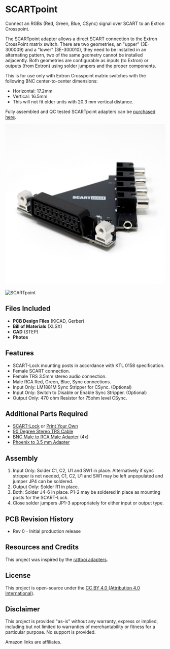 # SCARTpoint
Connect an RGBs (Red, Green, Blue, CSync) signal over SCART to an Extron Crosspoint. 

The SCARTpoint adapter allows a direct SCART connection to the Extron CrossPoint matrix switch. There are two geometries, an "upper" (3E-300009) and a "lower" (3E-300010), they need to be installed in an alternating pattern, two of the same geometry cannot be installed adjacently. Both geometries are configurable as inputs (to Extron) or outputs (from Extron) using solder jumpers and the proper components.

This is for use only with Extron Crosspoint matrix switches with the following BNC center-to-center dimensions:
- Horizontal: 	17.2mm
- Vertical:		16.5mm
- This will not fit older units with 20.3 mm vertical distance.

Fully assembled and QC tested SCARTpoint adapters can be [purchased here](https://kytor.com/store/product/scartpoint/).

![SCARTpoint](photos/SCARTpoint_Lower_Output.jpg)

![SCARTpoint](photos/SCARTpoint.jpg)

## Files Included
- **PCB Design Files** (KiCAD, Gerber)
- **Bill of Materials** (XLSX)
- **CAD** (STEP)
- **Photos**

## Features
- SCART-Lock mounting posts in accordance with KTL 0158 specification.
- Female SCART connection.
- Female TRS 3.5mm stereo audio connection.
- Male RCA Red, Green, Blue, Sync connections.
- Input Only: LM1881M Sync Stripper for CSync. (Optional)
- Input Only: Switch to Disable or Enable Sync Stripper. (Optional)
- Output Only: 470 ohm Resistor for 75ohm level CSync.

## Additional Parts Required
- [SCART-Lock](https://kytor.com/store/product/rt4k-scart-lock/) or [Print Your Own](https://www.printables.com/model/873880)
- [90 Degree Stereo TRS Cable](https://amzn.to/44nj7Mh)
- [BNC Male to RCA Male Adapter](https://www.aliexpress.us/item/3256803887270180.html) (4x)
- [Phoenix to 3.5 mm Adapter](https://github.com/arithmaldor/phoenix-audio-adapter-kicad)

## Assembly
1. Input Only: Solder C1, C2, U1 and SW1 in place. Alternatively if sync stripper is not needed, C1, C2, U1 and SW1 may be left unpopulated and jumper JP4 can be soldered.
2. Output Only: Solder R1 in place.
3. Both: Solder J4-6 in place. P1-2 may be soldered in place as mounting posts for the SCART-Lock.
2. Close solder jumpers JP1-3 appropriately for either input or output type.

## PCB Revision History
- Rev 0 - Initial production release

## Resources and Credits
This project was inspired by the [rattboi adapters](https://github.com/rattboi/extron-scart-adapter).

## License
This project is open-source under the [CC BY 4.0 (Attribution 4.0 International)](https://creativecommons.org/licenses/by/4.0/).

## Disclaimer
This project is provided "as-is" without any warranty, express or implied, including but not limited to warranties of merchantability or fitness for a particular purpose. No support is provided.

Amazon links are affiliates.